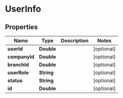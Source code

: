 
# UserInfo

## Properties
Name | Type | Description | Notes
------------ | ------------- | ------------- | -------------
**userId** | **Double** |  |  [optional]
**companyId** | **Double** |  |  [optional]
**branchId** | **Double** |  |  [optional]
**userRole** | **String** |  |  [optional]
**status** | **String** |  |  [optional]
**id** | **Double** |  |  [optional]



